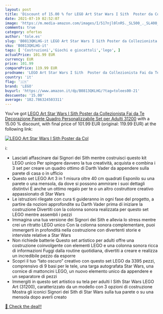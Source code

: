 ```yaml
---
layout: post
title: 'Discount of 15.00 % for LEGO Art Star Wars I Sith  Poster da Col'
date: 2021-07-19 02:52:07
image: 'https://m.media-amazon.com/images/I/517njl0lnRS._SL500_._SL400_.jpg'
comments: true
category: ofertas
author: 'tole.es'
slug: 'B0813QKLHG-it LEGO Art Star Wars I Sith Poster da Collezionista Fai da...'
sku: 'B0813QKLHG-it'
tags: [ 'Costruzioni','Giochi e giocattoli','lego', ]
actualPrice: 101.99 EUR
currency: EUR
price: 101.99
comparePrice: 119.99 EUR
prodname: 'LEGO Art Star Wars I Sith  Poster da Collezionista Fai da Te  Decorazione Parete  Quadro Personalizzabile  Set per Adulti  31200'
country: 'it'
flag: '🇮🇹'
brand: 'LEGO'
buyurl: 'https://www.amazon.it/dp/B0813QKLHG/?tag=tolees00-21'
descuento: '15.00'
average: '102.786324503311'
---
```


You've got [LEGO Art Star Wars I Sith  Poster da Collezionista Fai da Te  Decorazione Parete  Quadro Personalizzabile  Set per Adulti  31200](https://www.amazon.it/dp/B0813QKLHG/?tag=tolees00-21) with a  15.00 % discount, with final price of 101.99 EUR (original: 119.99 EUR) at the following link:

[![LEGO Art Star Wars I Sith  Poster da Col](https://m.media-amazon.com/images/I/517njl0lnRS._SL500_._SL400_.jpg)](https://www.amazon.it/dp/B0813QKLHG/?tag=tolees00-21)

ℹ️:

- Lasciati affascinare dai Signori dei Sith mentre costruisci questo kit LEGO unico Per spingere davvero la tua creatività, acquista e combina i 3 set per creare un quadro ottimo di Darth Vader da appendere sulla parete di casa o in ufficio
- Questo set LEGO Art 3 in 1 misura oltre 40 cm quadrati Esponilo su una parete o una mensola, da dove si possono ammirare i suoi dettagli distintivi È anche un ottimo regalo per te o un altro costruttore creativo appassionato di Star Wars
- Le istruzioni rilegate con cura ti guideranno in ogni fase del progetto, a partire da nozioni approfondite su Darth Vader prima di iniziare la costruzione Divertiti con la colonna sonora realizzata per questo set LEGO mentre assembli i pezzi
- Immagina una tua versione dei Signori dei Sith e allevia lo stress mentre crei un ritratto LEGO unico Con la colonna sonora complementare, puoi immergerti in profondità nella costruzione con divertenti storie e interviste relative a Star Wars
- Non richiede batterie Questo set artistico per adulti offre una costruzione coinvolgente con elementi LEGO e una colonna sonora ricca di informazioni Fuggi dalla routine quotidiana, divertiti a creare e realizza un incredibile pezzo da esporre
- Scopri il tuo “lato oscuro” creativo con questo set LEGO da 3395 pezzi, comprensivo di 9 basi per le tele, una targa autografata Star Wars, una cornice di mattoncini LEGO, un nuovo elemento unico da appendere e un separatore di pezzi
- Immergiti in questo set artistico su tela per adulti I Sith Star Wars LEGO Art (31200), caratterizzato da un modello con 3 opzioni di costruzione Mostra gli iconici Signori dei Sith di Star Wars sulla tua parete o su una mensola dopo averli creato

[🛒 Check the deal!!](https://www.amazon.it/dp/B0813QKLHG/?tag=tolees00-21)
